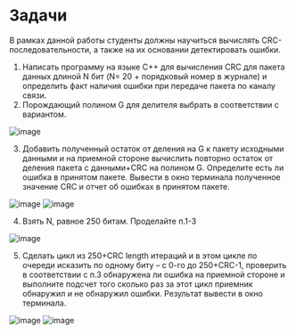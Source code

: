 # Задачи
В рамках данной работы студенты должны научиться вычислять CRC-последовательности, а также на их основании детектировать ошибки.
1) Написать программу на языке С++ для вычисления CRC для пакета данных длиной N бит (N= 20 + порядковый номер в журнале) и определить факт наличия ошибки при передаче пакета по каналу связи.  
2) Порождающий полином G для делителя выбрать в соответствии с вариантом. 

 ![image](https://github.com/user-attachments/assets/3fa2b046-2b55-4f28-839c-5f5cf77be22b)
 
3) Добавить полученный остаток от деления на G к пакету исходными данными и на приемной стороне вычислить повторно остаток от деления пакета с данными+CRC на полином G. Определите есть ли ошибка в принятом пакете. Вывести в окно терминала полученное значение CRC и отчет об ошибках в принятом пакете.

![image](https://github.com/user-attachments/assets/e6807c13-702b-447e-9fbd-272188c60032)
![image](https://github.com/user-attachments/assets/fcec6582-ff2d-4e26-b08e-f301e9aadd47)


4) Взять N, равное 250 битам. Проделайте п.1-3

![image](https://github.com/user-attachments/assets/d6ed690c-18ff-433e-8da6-7d2ef853107a)

5) Сделать цикл из 250+CRC length итераций и в этом цикле по очереди исказить по одному биту – с 0-го до 250+CRC-1, проверить в соответствии с п.3 обнаружена ли ошибка на приемной стороне и выполните подсчет того сколько раз за этот цикл приемник обнаружил и не обнаружил ошибки. Результат вывести в окно терминала.

![image](https://github.com/user-attachments/assets/fcc0de39-0d04-428e-b9bc-ddf60c8aeb13)
![image](https://github.com/user-attachments/assets/aad5802d-cf9d-40c1-9151-0ee65acda0fc)

